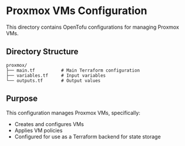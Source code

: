 # Proxmox VMs Configuration

This directory contains OpenTofu configurations for managing Proxmox VMs.

## Directory Structure

```
proxmox/
├── main.tf          # Main Terraform configuration
├── variables.tf     # Input variables
└── outputs.tf       # Output values
```

## Purpose

This configuration manages Proxmox VMs, specifically:
- Creates and configures VMs
- Applies VM policies
- Configured for use as a Terraform backend for state storage
